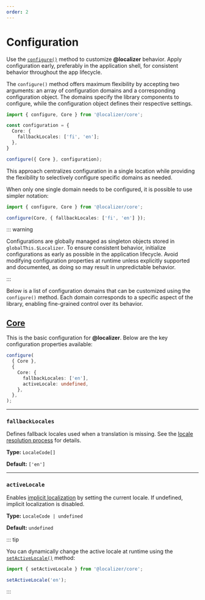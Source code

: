 ```yaml
---
order: 2
---
```


# Configuration <Package name="core"/>

Use the [`configure()`](../api/_localizer/core/configure/index.md) method to customize **@localizer** behavior. Apply configuration early, preferably in the application shell, for consistent behavior throughout the app lifecycle.

The `configure()` method offers maximum flexibility by accepting two arguments: an array of configuration domains and a corresponding configuration object. The domains specify the library components to configure, while the configuration object defines their respective settings.

```typescript
import { configure, Core } from '@localizer/core';

const configuration = {
  Core: {
    fallbackLocales: ['fi', 'en'];
  },
}

configure({ Core }, configuration);
```

This approach centralizes configuration in a single location while providing the flexibility to selectively configure specific domains as needed.

When only one single domain needs to be configured, it is possible to use simpler notation:

```typescript
import { configure, Core } from '@localizer/core';

configure(Core, { fallbackLocales: ['fi', 'en'] });
```

::: warning

Configurations are globally managed as singleton objects stored in `globalThis.$Localizer`. To ensure consistent behavior, initialize configurations as early as possible in the application lifecycle. Avoid modifying configuration properties at runtime unless explicitly supported and documented, as doing so may result in unpredictable behavior.

:::

Below is a list of configuration domains that can be customized using the `configure()` method.
Each domain corresponds to a specific aspect of the library, enabling fine-grained control over its behavior.

## [Core](../api/_localizer/core/CoreOptions/index.md) <Package name="core"/>

This is the basic configuration for **@localizer**. Below are the key configuration properties available:

```typescript
configure(
  { Core },
  {
    Core: {
      fallbackLocales: ['en'],
      activeLocale: undefined,
    },
  },
);
```

---

### `fallbackLocales`

Defines fallback locales used when a translation is missing. See the [locale resolution process](./localizer.md#locale-resolution) for details.

**Type:** `LocaleCode[]`

**Default:** `['en']`

---

### `activeLocale` <Experimental/>

Enables [implicit localization](./localizer.md#implicit-localization) by setting the current locale. If undefined, implicit localization is disabled.

**Type:** `LocaleCode | undefined`

**Default:** `undefined`

::: tip

You can dynamically change the active locale at runtime using the [`setActiveLocale()`](../api/_localizer/core/setActiveLocale/index.md) method:

```typescript
import { setActiveLocale } from '@localizer/core';

setActiveLocale('en');
```

:::
